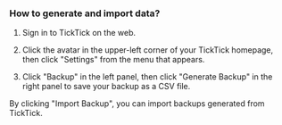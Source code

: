 ### How to generate and import data?

1. Sign in to TickTick on the web.

2. Click the avatar in the upper-left corner of your TickTick homepage, then click "Settings" from the menu that appears.

3. Click "Backup" in the left panel, then click "Generate Backup" in the right panel to save your backup as a CSV file.

By clicking "Import Backup", you can import backups generated from TickTick.

